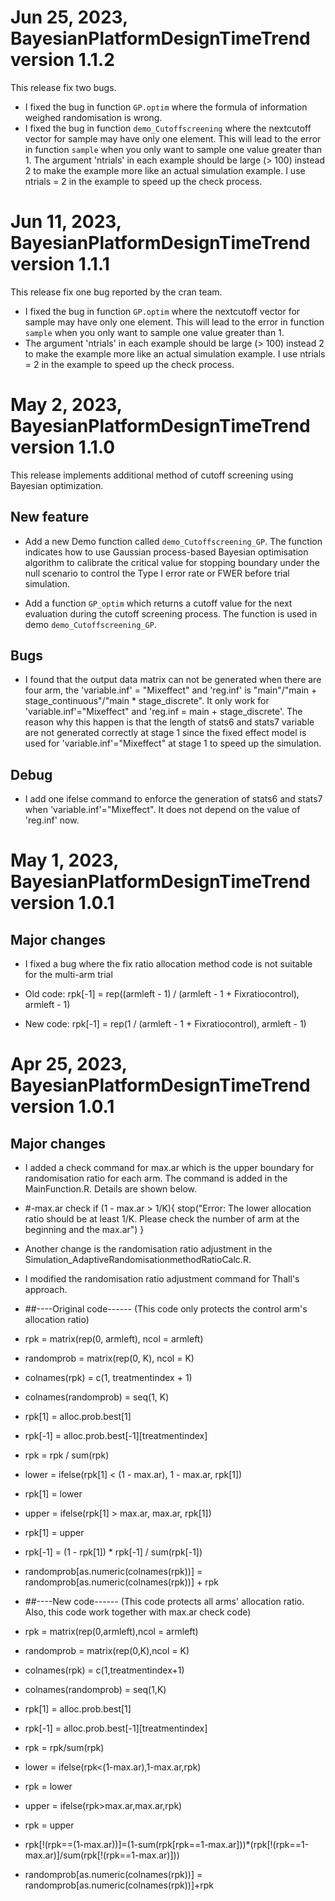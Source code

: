 # Jun 25, 2023, BayesianPlatformDesignTimeTrend version 1.1.2
This release fix two bugs.

- I fixed the bug in function `GP.optim` where the formula of information weighed randomisation is wrong.
- I fixed the bug in function `demo_Cutoffscreening` where the nextcutoff vector for sample may have only one element. This will lead to the error in function `sample` when you only want to sample one value greater than 1. The argument 'ntrials' in each example should be large (> 100) instead 2 to make the example more like an actual simulation example. I use ntrials = 2 in the example to speed up the check process.

# Jun 11, 2023, BayesianPlatformDesignTimeTrend version 1.1.1
This release fix one bug reported by the cran team.

- I fixed the bug in function `GP.optim` where the nextcutoff vector for sample may have only one element. This will lead to the error in function `sample` when you only want to sample one value greater than 1.
- The argument 'ntrials' in each example should be large (> 100) instead 2 to make the example more like an actual simulation example. I use ntrials = 2 in the example to speed up the check process.

# May 2, 2023, BayesianPlatformDesignTimeTrend version 1.1.0
This release implements additional method of cutoff screening using Bayesian optimization.

## New feature
- Add a new Demo function called `demo_Cutoffscreening_GP`. The function indicates how to use Gaussian process-based Bayesian optimisation algorithm to calibrate the critical value for stopping boundary under the null scenario to control the Type I error rate or FWER before trial simulation. 

- Add a function `GP_optim` which returns a cutoff value for the next evaluation during the cutoff screening process. The function is used in demo `demo_Cutoffscreening_GP`.

## Bugs
- I found that the output data matrix can not be generated  when there are four arm, the 'variable.inf' = "Mixeffect" and 'reg.inf' is "main"/"main + stage_continuous"/"main * stage_discrete".
It only work for 'variable.inf'="Mixeffect" and 'reg.inf = main + stage_discrete'. The reason why this happen is that the length of stats6 and stats7 variable are not generated correctly at stage 1 since the fixed effect model is used for 'variable.inf'="Mixeffect" at stage 1 to speed up the simulation.

## Debug
- I add one ifelse command to enforce the generation of stats6 and stats7 when 'variable.inf'="Mixeffect". It does not depend on the value of 'reg.inf' now.

# May 1, 2023, BayesianPlatformDesignTimeTrend version 1.0.1
## Major changes
- I fixed a bug where the fix ratio allocation method code is not suitable for the multi-arm trial

- Old code: rpk[-1] = rep((armleft - 1) / (armleft - 1 + Fixratiocontrol), armleft - 1)
- New code: rpk[-1] = rep(1 / (armleft - 1 + Fixratiocontrol), armleft - 1)

# Apr 25, 2023, BayesianPlatformDesignTimeTrend version 1.0.1
## Major changes
- I added a check command for max.ar which is the upper boundary for randomisation ratio for each arm. The command is added in the MainFunction.R. Details are shown below.
-   #-max.ar check
  if (1 - max.ar > 1/K){
    stop("Error: The lower allocation ratio should be at least 1/K. Please check the number of arm at the beginning and the max.ar")
  }
  
- Another change is the randomisation ratio adjustment in the Simulation_AdaptiveRandomisationmethodRatioCalc.R.

- I modified the randomisation ratio adjustment command for Thall's approach.

- ##----Original code------ (This code only protects the control arm's allocation ratio)
- rpk = matrix(rep(0, armleft), ncol = armleft)
- randomprob = matrix(rep(0, K), ncol = K)
- colnames(rpk) = c(1, treatmentindex + 1)
- colnames(randomprob) = seq(1, K)
- rpk[1] = alloc.prob.best[1]
- rpk[-1] = alloc.prob.best[-1][treatmentindex]
- rpk = rpk / sum(rpk)
- lower = ifelse(rpk[1] < (1 - max.ar), 1 - max.ar, rpk[1])
- rpk[1] = lower
- upper = ifelse(rpk[1] > max.ar, max.ar, rpk[1])
- rpk[1] = upper
- rpk[-1] = (1 - rpk[1]) * rpk[-1] / sum(rpk[-1])
- randomprob[as.numeric(colnames(rpk))] = randomprob[as.numeric(colnames(rpk))] + rpk

- ##----New code------ (This code protects all arms' allocation ratio. Also, this code work together with max.ar check code)
- rpk = matrix(rep(0,armleft),ncol = armleft)
- randomprob = matrix(rep(0,K),ncol = K)
- colnames(rpk) = c(1,treatmentindex+1)
- colnames(randomprob) = seq(1,K)
- rpk[1] = alloc.prob.best[1]
- rpk[-1] = alloc.prob.best[-1][treatmentindex]
- rpk = rpk/sum(rpk)
- lower = ifelse(rpk<(1-max.ar),1-max.ar,rpk)
- rpk = lower
- upper = ifelse(rpk>max.ar,max.ar,rpk)
- rpk = upper
- rpk[!(rpk==(1-max.ar))]=(1-sum(rpk[rpk==1-max.ar]))*(rpk[!(rpk==1-max.ar)]/sum(rpk[!(rpk==1-max.ar)]))
- randomprob[as.numeric(colnames(rpk))] = randomprob[as.numeric(colnames(rpk))]+rpk

